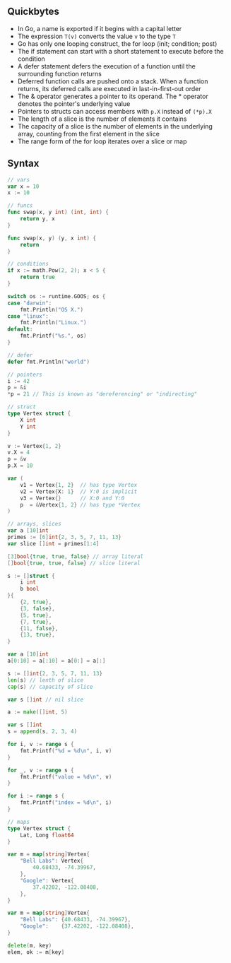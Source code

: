 ## Quickbytes

- In Go, a name is exported if it begins with a capital letter
- The expression `T(v)` converts the value `v` to the type `T`
- Go has only one looping construct, the for loop (init; condition; post)
- The if statement can start with a short statement to execute before the condition
- A defer statement defers the execution of a function until the surrounding function returns
- Deferred function calls are pushed onto a stack. When a function returns, its deferred calls are executed in last-in-first-out order
- The & operator generates a pointer to its operand. The * operator denotes the pointer's underlying value
- Pointers to structs can access members with `p.X` instead of `(*p).X`
- The length of a slice is the number of elements it contains
- The capacity of a slice is the number of elements in the underlying array, counting from the first element in the slice
- The range form of the for loop iterates over a slice or map

## Syntax

```go
// vars
var x = 10
x := 10

// funcs
func swap(x, y int) (int, int) {
    return y, x
}

func swap(x, y) (y, x int) {
    return
}

// conditions
if x := math.Pow(2, 2); x < 5 {
    return true
}

switch os := runtime.GOOS; os {
case "darwin":
    fmt.Println("OS X.")
case "linux":
    fmt.Println("Linux.")
default:
    fmt.Printf("%s.", os)
}

// defer
defer fmt.Println("world")

// pointers
i := 42
p = &i
*p = 21 // This is known as "dereferencing" or "indirecting"

// struct
type Vertex struct {
	X int
	Y int
}

v := Vertex{1, 2}
v.X = 4
p = &v
p.X = 10

var (
	v1 = Vertex{1, 2}  // has type Vertex
	v2 = Vertex{X: 1}  // Y:0 is implicit
	v3 = Vertex{}      // X:0 and Y:0
	p  = &Vertex{1, 2} // has type *Vertex
)

// arrays, slices
var a [10]int
primes := [6]int{2, 3, 5, 7, 11, 13}
var slice []int = primes[1:4]

[3]bool{true, true, false} // array literal
[]bool{true, true, false} // slice literal

s := []struct {
    i int
    b bool
}{
    {2, true},
    {3, false},
    {5, true},
    {7, true},
    {11, false},
    {13, true},
}

var a [10]int
a[0:10] = a[:10] = a[0:] = a[:]

s := []int{2, 3, 5, 7, 11, 13}
len(s) // lenth of slice
cap(s) // capacity of slice

var s []int // nil slice

a := make([]int, 5)

var s []int
s = append(s, 2, 3, 4)

for i, v := range s {
    fmt.Printf("%d = %d\n", i, v)
}

for _, v := range s {
    fmt.Printf("value = %d\n", v)
}

for i := range s {
    fmt.Printf("index = %d\n", i)
}

// maps
type Vertex struct {
	Lat, Long float64
}

var m = map[string]Vertex{
	"Bell Labs": Vertex{
		40.68433, -74.39967,
	},
	"Google": Vertex{
		37.42202, -122.08408,
	},
}

var m = map[string]Vertex{
	"Bell Labs": {40.68433, -74.39967},
	"Google":    {37.42202, -122.08408},
}

delete(m, key)
elem, ok := m[key]

```
